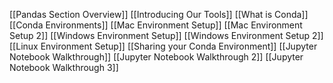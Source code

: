 [[Pandas Section Overview]]
[[Introducing Our Tools]]
[[What is Conda]]
[[Conda Environments]]
[[Mac Environment Setup]]
[[Mac Environment Setup 2]]
[[Windows Environment Setup]]
[[Windows Environment Setup 2]]
[[Linux Environment Setup]]
[[Sharing your Conda Environment]]
[[Jupyter Notebook Walkthrough]]
[[Jupyter Notebook Walkthrough 2]]
[[Jupyter Notebook Walkthrough 3]]

